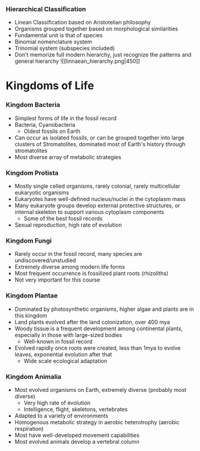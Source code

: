### Hierarchical Classification
 - Linean Classification based on Aristotelian philosophy
 - Organisms grouped together based on morphological similarities
 - Fundamental unit is that of species
 - Binomial nomenclature system
 - Trinomial system (subspecies included)
 - Don't memorize full modern hierarchy, just recognize the patterns and general hierarchy
![[linnaean_hierarchy.png|450]]

# Kingdoms of Life
### Kingdom Bacteria
 - Simplest forms of life in the fossil record
 - Bacteria, Cyanobacteria
	 - Oldest fossils on Earth
 - Can occur as isolated fossils, or can be grouped together into large clusters of Stromatolites, dominated most of Earth's history through stromatolites
 - Most diverse array of metabolic strategies

### Kingdom Protista
 - Mostly single celled organisms, rarely colonial, rarely multicellular eukaryotic organisms
 - Eukaryotes have well-defined nucleus/nuclei in the cytoplasm mass
 - Many eukaryote groups develop external protective structures, or internal skeleton to support various cytoplasm components
	 - Some of the best fossil records
 - Sexual reproduction, high rate of evolution

### Kingdom Fungi
 - Rarely occur in the fossil record, many species are undiscovered/unstudied
 - Extremely diverse among modern life forms
 - Most frequent occurrence is fossilized plant roots (rhizoliths)
 - Not very important for this course

### Kingdom Plantae
 - Dominated by photosynthetic organisms, higher algae and plants are in this kingdom
 - Land plants evolved after the land colonization, over 400 mya
 - Woody tissue is a frequent development among continental plants, especially in those with large-sized bodies
	 - Well-known in fossil record
 - Evolved rapidly once roots were created, less than 1mya to evolve leaves, exponential evolution after that
	 - Wide scale ecological adaptation

### Kingdom Animalia
 - Most evolved organisms on Earth, extremely diverse (probably most diverse)
	 - Very high rate of evolution
	 - Intelligence, flight, skeletons, vertebrates
 - Adapted to a variety of environments
 - Homogenous metabolic strategy in aerobic heterotrophy (aerobic respiration)
 - Most have well-developed movement capabilities
 - Most evolved animals develop a vertebral column
